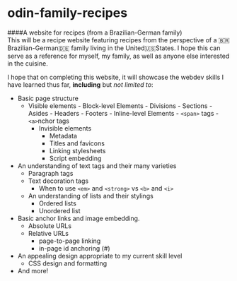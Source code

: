 # odin-family-recipes
####A website for recipes (from a Brazilian-German family)  
This will be a recipe website featuring recipes from the perspective of a  🇧🇷Brazilian-German🇩🇪 family living in the United🇺🇸States. I hope this can serve as a reference for myself, my family, as well as anyone else interested in the cuisine.  

I hope that on completing this website, it will showcase the webdev skills I have learned thus far, **including** but *not limited to*:
- Basic page structure
  - Visible elements
		- Block-level Elements
			- Divisions
			- Sections 
			- Asides
			- Headers
			- Footers
		- Inline-level Elements
			- `<span>` tags
			- `<a>`nchor tags
	- Invisible elements
		- Metadata
		- Titles and favicons
		- Linking stylesheets
		- Script embedding
- An understanding of text tags and their many varieties
	- Paragraph tags
	- Text decoration tags
		- When to use `<em>` and `<strong>` vs `<b>` and `<i>`
	- An understanding of lists and their stylings
		- Ordered lists
		- Unordered list
- Basic anchor links and image embedding.
	- Absolute URLs
	- Relative URLs
		- page-to-page linking
		- in-page id anchoring (#)
- An appealing design appropriate to my current skill level
	- CSS design and formatting
- And more!